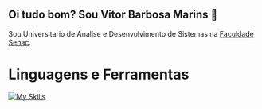 ## Oi tudo bom? Sou Vitor Barbosa Marins 👋
Sou Universitario de Analise e Desenvolvimento de Sistemas na [Faculdade Senac](https://faculdadesenacpe.edu.br/graduacao/analise-e-desenvolvimento-de-sistemas).

# Linguagens e Ferramentas
[![My Skills](https://skillicons.dev/icons?i=js,html,css,bootstrap,nodejs,java,ts,express,mysql,py,git,github,figma,lua,robloxstudio,cs,unity)](https://skillicons.dev)
<!--
**VitorMarins/VitorMarins** is a ✨ _special_ ✨ repository because its `README.md` (this file) appears on your GitHub profile.

Here are some ideas to get you started:

- 🔭 I’m currently working on ...
- 🌱 I’m currently learning ...
- 👯 I’m looking to collaborate on ...
- 🤔 I’m looking for help with ...
- 💬 Ask me about ...
- 📫 How to reach me: ...
- 😄 Pronouns: ...
- ⚡ Fun fact: ...
-->
